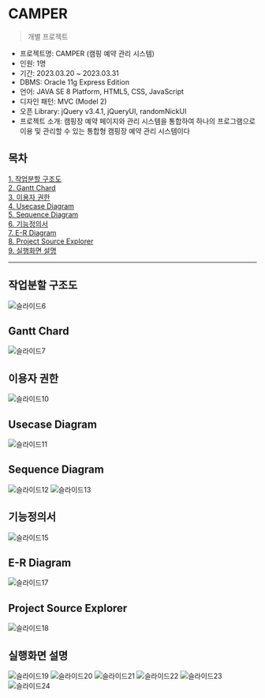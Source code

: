 # CAMPER
> 개별 프로젝트

- 프로젝트명: CAMPER (캠핑 예약 관리 시스템)
- 인원: 1명
- 기간: 2023.03.20 ~ 2023.03.31
- DBMS: Oracle 11g Express Edition
- 언어: JAVA SE 8 Platform, HTML5, CSS, JavaScript
- 디자인 패턴: MVC (Model 2)
- 오픈 Library: jQuery v3.4.1, jQueryUI, randomNickUI
- 프로젝트 소개: 캠핑장 예약 페이지와 관리 시스템을 통합하여 하나의 프로그램으로 이용 및 관리할 수 있는 통합형 캠핑장 예약 관리 시스템이다

## 목차
[1. 작업분할 구조도](https://github.com/95dongju/Camper/blob/main/README.md#%EC%9E%91%EC%97%85%EB%B6%84%ED%95%A0-%EA%B5%AC%EC%A1%B0%EB%8F%84)<br>
[2. Gantt Chard](https://github.com/95dongju/Camper/blob/main/README.md#gantt-chard)<br>
[3. 이용자 권한](https://github.com/95dongju/Camper/blob/main/README.md#%EC%9D%B4%EC%9A%A9%EC%9E%90-%EA%B6%8C%ED%95%9C)<br>
[4. Usecase Diagram](https://github.com/95dongju/Camper/blob/main/README.md#usecase-diagram)<br>
[5. Sequence Diagram](https://github.com/95dongju/Camper/blob/main/README.md#sequence-diagram)<br>
[6. 기능정의서](https://github.com/95dongju/Camper/blob/main/README.md#%EA%B8%B0%EB%8A%A5%EC%A0%95%EC%9D%98%EC%84%9C)<br>
[7. E-R Diagram](https://github.com/95dongju/Camper/blob/main/README.md#project-source-explorer)<br>
[8. Project Source Explorer](https://github.com/95dongju/Camper/blob/main/README.md#project-source-explorer)<br>
[9. 실행화면 설명](https://github.com/95dongju/Camper/blob/main/README.md#%EC%8B%A4%ED%96%89%ED%99%94%EB%A9%B4-%EC%84%A4%EB%AA%85)<br>

<hr>

## 작업분할 구조도
![슬라이드6](https://user-images.githubusercontent.com/119286977/229388308-045fd962-c7dd-44c5-9074-0cd8835dfcf9.JPG)
## Gantt Chard
![슬라이드7](https://user-images.githubusercontent.com/119286977/229388448-26497868-2dfd-4f64-a93a-f5e01de0923c.JPG)
## 이용자 권한
![슬라이드10](https://user-images.githubusercontent.com/119286977/229388475-8f44893d-f937-4046-b212-f2cb45cd160a.JPG)
## Usecase Diagram
![슬라이드11](https://user-images.githubusercontent.com/119286977/229388484-11c4c913-4dae-4476-ac38-722fef245b14.JPG)
## Sequence Diagram
![슬라이드12](https://user-images.githubusercontent.com/119286977/229388508-a6f60466-0ce4-4f52-8af5-e6c77a737913.JPG)
![슬라이드13](https://user-images.githubusercontent.com/119286977/229388515-3a809472-1933-4ec1-a961-57a38d867918.JPG)
## 기능정의서
![슬라이드15](https://user-images.githubusercontent.com/119286977/229388536-1ec62c83-7610-4ba6-8eeb-433772186e84.JPG)
## E-R Diagram
![슬라이드17](https://user-images.githubusercontent.com/119286977/229388549-e1f2c833-bde9-411b-aa10-33adc0430db3.JPG)
## Project Source Explorer
![슬라이드18](https://user-images.githubusercontent.com/119286977/229388551-9e802346-51f1-49a7-aaf1-8a705d78cedc.JPG)
## 실행화면 설명
![슬라이드19](https://user-images.githubusercontent.com/119286977/229388558-b3b4840b-9497-4e3b-85ac-349f39e79446.JPG)
![슬라이드20](https://user-images.githubusercontent.com/119286977/229388560-f769242b-1749-4c81-a50f-011673f9d0f9.JPG)
![슬라이드21](https://user-images.githubusercontent.com/119286977/229388561-98430a1f-0d19-4881-b1fd-3ec8f9925d2b.JPG)
![슬라이드22](https://user-images.githubusercontent.com/119286977/229388563-7066e04d-c232-4606-ab58-0fd92bc8511a.JPG)
![슬라이드23](https://user-images.githubusercontent.com/119286977/229388564-c1bc5f53-3917-4c56-9c05-0e5a73a0d54d.JPG)
![슬라이드24](https://user-images.githubusercontent.com/119286977/229388566-5a968f62-6382-463b-b865-b040987de0af.JPG)
